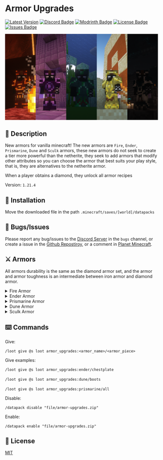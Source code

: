 # Armor Upgrades

[![Latest Version](https://img.shields.io/github/v/release/lullaby6/armor-upgrades-data-pack?color=blueviolet&logo=github "View latest release")](https://github.com/lullaby6/armor-upgrades-data-pack/releases) 
[![Discord Badge](https://img.shields.io/discord/738046951236567162?color=blue&logo=discord "Join our Discord Server")](https://discord.gg/5UdcDa5xNC) 
[![Modrinth Badge](https://img.shields.io/modrinth/dt/armor-upgrades?label=Modrinth&logo=modrinth "View our Modrinth page")](https://modrinth.com/datapack/armor-upgrades) 
[![License Badge](https://img.shields.io/badge/license-Stardust_Labs-green "View the License")](https://github.com/lullaby6/armor-upgrades-data-pack/blob/main/LICENSE) 
[![Issues Badge](https://img.shields.io/github/issues/lullaby6/armor-upgrades-data-pack?color=orange&logo=github "View or open an issue")](https://github.com/lullaby6/armor-upgrades-data-pack/issues)

![bg](https://raw.githubusercontent.com/lullaby6/armor-upgrades-data-pack/refs/heads/main/images/bg.png)

## 📖 Description

New armors for vanilla minecraft! The new armors are `Fire`, `Ender`, `Prismarine`, `Dune` and `Sculk` armors, these new armors do not seek to create a tier more powerful than the netherite, they seek to add armors that modify other attributes so you can choose the armor that best suits your play style, that is, they are alternatives to the netherite armor.

When a player obtains a diamond, they unlock all armor recipes

Version: `1.21.4`

## 📂 Installation

Move the downloaded file in the path `.minecraft/saves/[world]/datapacks`

## 👾 Bugs/Issues

Please report any bug/issues to the [Discord Server](https://discord.gg/5UdcDa5xNC) in the `bugs` channel, or create a issue in the [Github Repostiroy](https://github.com/lullaby6/armor-upgrades-data-pack/issues), or a comment in [Planet Minecraft](https://www.planetminecraft.com/data-pack/armor-upgrades-more-armors-1-21-4).

## ⚔️ Armors

All armors durability is the same as the diamond armor set, and the armor and armor toughness is an intermediate between iron armor and diamond armor.

<details>
    <summary>Fire Armor</summary>
    Every armor piece have
    <ul>
        <li><code>+0.1 attack_speed</code></li>
        <li><code>+1 burning_time</code></li>
    </ul>
    <p></p>
    By having full armor you gain fire resistance effect and if any armor piece falls into the lava it will not burn, it will be glowing and will up to the surface.
</details>

<details>
    <summary>Ender Armor</summary>
    Every armor piece have:
    <ul>
        <li><code>+0.01 movement_speed</code></li>
    </ul>
    <p></p>
    If any armor piece falls into the void at the end, it will levitate in the air, will be glowing and will not be dispawned.
</details>

<details>
    <summary>Prismarine Armor</summary>
    Every armor piece have:
    <ul>
        <li><code>+2 max_health</code></li>
        <li><code>+0.25 water_movement_efficiency</code></li>
        <li><code>+10 oxygen_bonus</code></li>
        <li><code>+1 submerged_mining_speed</code></li>
    </ul>
    <p></p>
    By having full armor you gain conduit power effect.
</details>

<details>
    <summary>Dune Armor</summary>
    Every armor piece have:
    <ul>
        <li><code>+0.25 entity_interaction_range</code></li>
        <li><code>+0.5 block_interaction_range</code></li>
    </ul>
</details>

<details>
    <summary>Sculk Armor</summary>
    Every armor piece have:
    <ul>
        <li><code>+1 attack_damage</code></li>
        <li><code>+0.5 sneaking_speed</code></li>
    </ul>
    <p></p>
    By having full armor you are immune to all bad effects.
</details>

## ⌨️ Commands

Give:

```mcfunction
/loot give @s loot armor_upgrades:<armor_name>/<armor_piece>
```

Give examples:

```mcfunction
/loot give @s loot armor_upgrades:ender/chestplate

/loot give @s loot armor_upgrades:dune/boots

/loot give @s loot armor_upgrades:prismarine/all
```

Disable:

```mcfunction
/datapack disable "file/armor-upgrades.zip"
```

Enable:

```mcfunction
/datapack enable "file/armor-upgrades.zip"
```

## 🪪 License

[MIT](https://github.com/lullaby6/armor-upgrades-data-pack/blob/main/LICENSE)